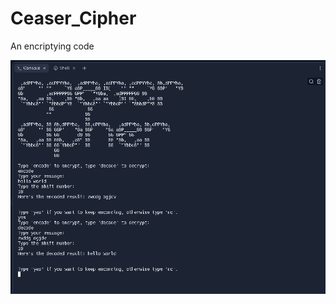 # Ceaser_Cipher
An encriptying code 


<div>
  <img src="https://github.com/DyllanDan/Ceaser_Cipher/blob/main/ceaser_cipher_art.png">
<div/>

